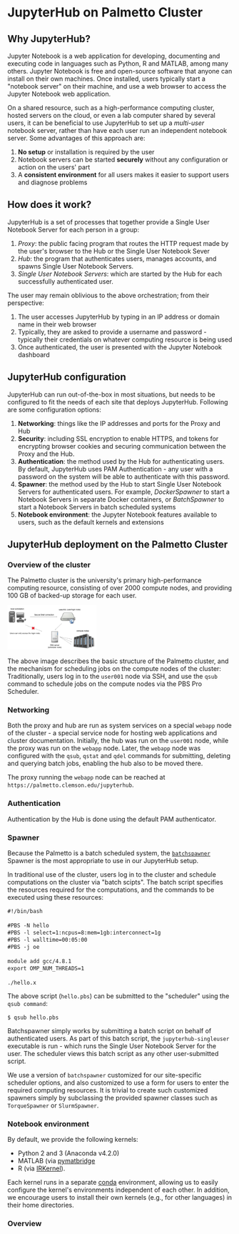 # JupyterHub on Palmetto Cluster

## Why JupyterHub?

Jupyter Notebook is a web application for
developing, documenting and executing code
in languages such as Python, R and MATLAB, among many others.
Jupyter Notebook is free and open-source software that anyone can
install on their own machines.
Once installed, users typically start a "notebook server" on their machine,
and use a web browser to access the Jupyter Notebook web application.

On a shared resource,
such as a high-performance computing cluster,
hosted servers on the cloud,
or even a lab computer shared by several users,
it can be beneficial to use JupyterHub to set up
a *multi-user* notebook server,
rather than have each user run an independent notebook server.
Some advantages of this approach are:

1. **No setup** or installation is required by the user
2. Notebook servers can be started **securely**
without any configuration or action on the users' part
3. A **consistent environment** for all users makes
it easier to support users and diagnose problems

## How does it work?

JupyterHub is a set of processes that together provide a
Single User Notebook Server for each person in a group:

1. *Proxy*: the public facing program that routes the HTTP request made by
the user's browser to the Hub or the Single User Notebook Sever
2. *Hub*: the program that authenticates users, manages accounts,
and spawns Single User Notebook Servers.
3. *Single User Notebook Servers*: which are started by the Hub
for each successfully authenticated user.

The user may remain oblivious to the above orchestration;
from their perspective:

1. The user accesses JupyterHub by typing in an IP address or domain name in their web browser
2. Typically, they are asked to provide a username and password - 
typically their credentials on whatever computing resource is being used
3. Once authenticated, the user is presented with the Jupyter Notebook dashboard

## JupyterHub configuration

JupyterHub can run out-of-the-box in most situations,
but needs to be configured to fit the needs of each site that deploys JupyterHub.
Following are some configuration options:

1. **Networking**: things like the IP addresses and ports for the Proxy and Hub
1. **Security**: including SSL encryption to enable HTTPS, and tokens
for encrypting browser cookies and securing communication between the Proxy and the Hub.
1. **Authentication**: the method used by the Hub for authenticating users.
By default, JupyterHub uses PAM Authentication - any user with a password
on the system will be able to authenticate with this password.
1. **Spawner**: the method used by the Hub to start Single User Notebook Servers
for authenticated users. For example,
*DockerSpawner* to start a Notebook Servers in separate Docker containers,
or *BatchSpawner* to start a Notebook Servers in batch scheduled systems
1. **Notebook environment**: the Jupyter Notebook features available to users,
such as the default kernels and extensions

## JupyterHub deployment on the Palmetto Cluster

### Overview of the cluster

The Palmetto cluster is the university's primary
high-performance computing resource,
consisting of over 2000 compute nodes, and
providing 100 GB of backed-up storage for each user.

<img src="img/palmetto-structure.png" style="width:200px">

The above image describes the basic
structure of the Palmetto cluster,
and the mechanism for scheduling jobs on the compute nodes of the cluster:
Traditionally, users log in to the `user001` node via SSH,
and use the `qsub` command to schedule jobs on the compute nodes
via the PBS Pro Scheduler.

### Networking

Both the proxy and hub are run as system services on
a special `webapp` node of the cluster - a special service node
for hosting web applications and cluster documentation.
Initially, the hub was run on the `user001` node,
while the proxy was run on the `webapp` node.
Later, the `webapp` node was configured with the `qsub`, `qstat` and `qdel` commands
for submitting, deleting and querying batch jobs,
enabling the hub also to be moved there.

The proxy running the `webapp` node
can be reached at `https://palmetto.clemson.edu/jupyterhub`.

### Authentication

Authentication by the Hub is done using the default PAM authenticator.

### Spawner

Because the Palmetto is a batch scheduled system,
the [`batchspawner`](https://github.com/jupyterhub/batchspawner)
Spawner is the most appropriate to use in our JupyterHub setup.

In traditional use of the cluster,
users log in to the cluster
and schedule computations on the cluster via "batch scipts".
The batch script specifies the resources required for the computations,
and the commands to be executed using these resources:

~~~
#!/bin/bash

#PBS -N hello
#PBS -l select=1:ncpus=8:mem=1gb:interconnect=1g
#PBS -l walltime=00:05:00
#PBS -j oe

module add gcc/4.8.1
export OMP_NUM_THREADS=1

./hello.x
~~~

The above script (`hello.pbs`) can be submitted to the "scheduler" using the `qsub command`:

~~~
$ qsub hello.pbs
~~~

Batchspawner simply works by submitting a batch script
on behalf of authenticated users.
As part of this batch script,
the `jupyterhub-singleuser` executable is run - which runs the
Single User Notebook Server for the user.
The scheduler views this batch script as any other user-submitted script.

We use a version of `batchspawner`
customized for our site-specific scheduler options,
and also customized to use a form for users to enter the required computing resources.
It is trivial to create such customized spawners
simply by subclassing the provided spawner classes such as `TorqueSpawner` or `SlurmSpawner`.

### Notebook environment

By default, we provide the following kernels:

* Python 2 and 3 (Anaconda v4.2.0)
* MATLAB (via [pymatbridge](https://anneurai.net/2015/11/12/matlab-based-ipython-notebooks/)
* R (via [IRKernel](https://irkernel.github.io/)).

Each kernel runs in a separate [conda](http://conda.pydata.org/) environment,
allowing us to easily configure the kernel's environments independent of each other.
In addition, we encourage users to install their own
kernels (e.g., for other languages) in their home directories.

### Overview
